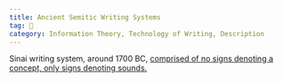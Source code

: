 ```yaml
---
title: Ancient Semitic Writing Systems
tag: 🌱 
category: Information Theory, Technology of Writing, Description
---
```


Sinai writing system, around 1700 BC, [comprised of no signs denoting a concept, only signs denoting sounds.](https://www.khanacademy.org/computing/computer-science/informationtheory/info-theory/v/history-of-the-alphabet-language-of-coins-3-9)